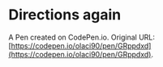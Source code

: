 # Directions again

A Pen created on CodePen.io. Original URL: [https://codepen.io/olaci90/pen/GRppdxd](https://codepen.io/olaci90/pen/GRppdxd).


